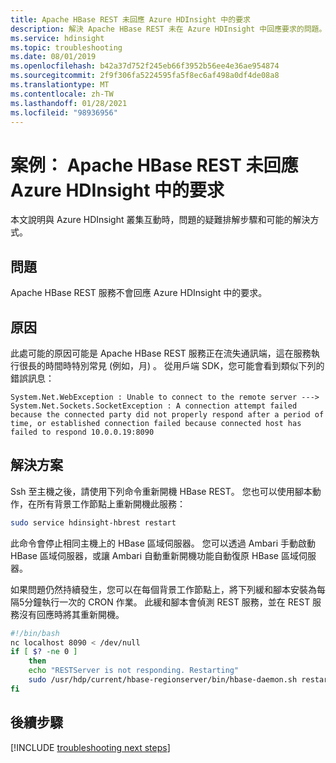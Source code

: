 ```yaml
---
title: Apache HBase REST 未回應 Azure HDInsight 中的要求
description: 解決 Apache HBase REST 未在 Azure HDInsight 中回應要求的問題。
ms.service: hdinsight
ms.topic: troubleshooting
ms.date: 08/01/2019
ms.openlocfilehash: b42a37d752f245eb66f3952b56ee4e36ae954874
ms.sourcegitcommit: 2f9f306fa5224595fa5f8ec6af498a0df4de08a8
ms.translationtype: MT
ms.contentlocale: zh-TW
ms.lasthandoff: 01/28/2021
ms.locfileid: "98936956"
---
```

# <a name="scenario-apache-hbase-rest-not-responding-to-requests-in-azure-hdinsight"></a>案例： Apache HBase REST 未回應 Azure HDInsight 中的要求

本文說明與 Azure HDInsight 叢集互動時，問題的疑難排解步驟和可能的解決方式。

## <a name="issue"></a>問題

Apache HBase REST 服務不會回應 Azure HDInsight 中的要求。

## <a name="cause"></a>原因

此處可能的原因可能是 Apache HBase REST 服務正在流失通訊端，這在服務執行很長的時間時特別常見 (例如，月) 。 從用戶端 SDK，您可能會看到類似下列的錯誤訊息：

```
System.Net.WebException : Unable to connect to the remote server --->
System.Net.Sockets.SocketException : A connection attempt failed because the connected party did not properly respond after a period of time, or established connection failed because connected host has failed to respond 10.0.0.19:8090
```

## <a name="resolution"></a>解決方案

Ssh 至主機之後，請使用下列命令重新開機 HBase REST。 您也可以使用腳本動作，在所有背景工作節點上重新開機此服務：

```bash
sudo service hdinsight-hbrest restart
```

此命令會停止相同主機上的 HBase 區域伺服器。 您可以透過 Ambari 手動啟動 HBase 區域伺服器，或讓 Ambari 自動重新開機功能自動復原 HBase 區域伺服器。

如果問題仍然持續發生，您可以在每個背景工作節點上，將下列緩和腳本安裝為每隔5分鐘執行一次的 CRON 作業。 此緩和腳本會偵測 REST 服務，並在 REST 服務沒有回應時將其重新開機。

```bash
#!/bin/bash
nc localhost 8090 < /dev/null
if [ $? -ne 0 ]
    then
    echo "RESTServer is not responding. Restarting"
    sudo /usr/hdp/current/hbase-regionserver/bin/hbase-daemon.sh restart rest
fi
```

## <a name="next-steps"></a>後續步驟

[!INCLUDE [troubleshooting next steps](../../../includes/hdinsight-troubleshooting-next-steps.md)]